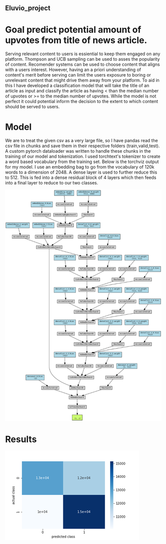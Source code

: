 ## Eluvio_project
# Goal predict potential amount of upvotes from title of news article.
Serving relevant content to users is essiential to keep them engaged on any platform.
Thompson and UCB sampling can be used to asses the popularity of content.
Recomender systems can be used to choose content that aligns with a users interest.
However, having an a priori understanding of content's merit before serving can limit the users 
exposure to boring or unrelevant content that might drive them away from your platform.
To aid in this I have developed a classification model that will take the title of an 
article as input and classify the article as having < than the median number of upvotes
or >= to the median number of upvotes. While the model is not perfect it could potential
inform the decision to the extent to which content should be served to users. 

# Model
We are to treat the given csv as a very large file, so I have pandas read the csv file in chunks 
and save them in their respective folders (train,valid,test). A custom pytorch dataloader was written
to handle these chunks in the training of our model and tokenization. I used torchtext's tokenizer
to create a word based vocabulary from the training set. Below is the torchviz output for my model.
I use an embedding bag to go from the vocabulary of 120k words to a dimension of 2048. A dense
layer is used to further reduce this to 512. This is fed into a dense residual block of 4 layers 
which then feeds into a final layer to reduce to our two classes.

![](https://github.com/dnoci001/Eluvio_project/blob/main/images/torchviz.png)

# Results

![](https://github.com/dnoci001/Eluvio_project/blob/main/images/confusion_mat.png)
